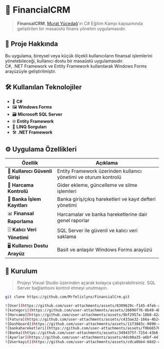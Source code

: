 # 💼 FinancialCRM

> **FinansalCRM**, [Murat Yücedağ](https://www.youtube.com/@murat_yucedag)'ın C# Eğitim Kampı kapsamında geliştirilen bir masaüstü finans yönetim uygulamasıdır.

## 🚀 Proje Hakkında

Bu uygulama, bireysel veya küçük ölçekli kullanıcıların finansal işlemlerini yönetebileceği, kullanıcı dostu bir masaüstü uygulamasıdır.  
C#, .NET Framework ve Entity Framework kullanılarak Windows Forms arayüzüyle geliştirilmiştir.

## 🛠 Kullanılan Teknolojiler

- 🧠 **C#**
- 🖼 **Windows Forms**
- 🗃 **Microsoft SQL Server**
- 🌐 **Entity Framework**
- 📌 **LINQ Sorguları**
- 🛠 **.NET Framework**

## ⚙️ Uygulama Özellikleri

| Özellik | Açıklama |
|--------|----------|
| 🔐 **Kullanıcı Güvenli Girişi** | Entity Framework üzerinden kullanıcı yönetimi ve oturum kontrolü |
| 💸 **Harcama Kontrolü** | Gider ekleme, güncelleme ve silme işlemleri |
| 🏦 **Banka İşlem Kayıtları** | Banka giriş/çıkış hareketleri ve kayıt defteri yönetimi |
| 📊 **Finansal Raporlama** | Harcamalar ve banka hareketlerine dair genel raporlar |
| 🗄 **Kalıcı Veri Yönetimi** | SQL Server ile güvenli ve kalıcı veri saklama |
| 🖥️ **Kullanıcı Dostu Arayüz** | Basit ve anlaşılır Windows Forms arayüzü |

## 🔧 Kurulum

> Projeyi Visual Studio üzerinden açarak kolayca çalıştırabilirsiniz. SQL Server bağlantısını kontrol etmeyi unutmayın.

```bash
git clone https://github.com/Mrfelislynx/FinancialCrm.git

![User](https://github.com/user-attachments/assets/8309629c-f145-4feb-aa0e-3d5cfc7a0a10)
![kategori](https://github.com/user-attachments/assets/26096f76-0b49-4bf8-b627-4f7b092ce3a5)
![Harcama](https://github.com/user-attachments/assets/9bf2957a-1868-42a1-9624-8e13ab295930)
![Fatura](https://github.com/user-attachments/assets/c433ae32-166a-4b24-8dfe-52e833f34231)
![Dashboard](https://github.com/user-attachments/assets/11f3883c-9890-470c-9d94-e1eb79a8d6ec)
![bankahareketleri](https://github.com/user-attachments/assets/f0b66570-3813-4d9e-ba23-a5023561d43f)
![Banka](https://github.com/user-attachments/assets/3494375f-7254-43b6-9dd2-06503c0125ec)
![Ayarlar](https://github.com/user-attachments/assets/4dc00a35-a6bf-447c-8e24-951e6afb1e3e)
![Userkayıt](https://github.com/user-attachments/assets/cdca0bb4-68d2-4fc8-ba3e-c31b2a5ff023)






